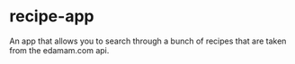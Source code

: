 # recipe-app
An app that allows you to search through a bunch of recipes that are taken from the edamam.com api.